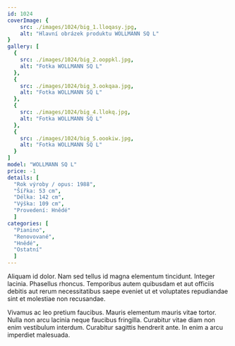 ```yaml
---
id: 1024
coverImage: {
    src: ./images/1024/big_1.lloqasy.jpg,
    alt: "Hlavní obrázek produktu WOLLMANN SQ L"
}
gallery: [
  {
    src: ./images/1024/big_2.ooppkl.jpg,
    alt: "Fotka WOLLMANN SQ L"
  },
  {
    src: ./images/1024/big_3.ookqaa.jpg,
    alt: "Fotka WOLLMANN SQ L"
  },
  {
    src: ./images/1024/big_4.llokq.jpg,
    alt: "Fotka WOLLMANN SQ L"
  },
  {
    src: ./images/1024/big_5.oookiw.jpg,
    alt: "Fotka WOLLMANN SQ L"
  }
]
model: "WOLLMANN SQ L"
price: -1
details: [
  "Rok výroby / opus: 1988",
  "Šířka: 53 cm",
  "Délka: 142 cm",
  "Výška: 109 cm",
  "Provedení: Hnědé"
  ]
categories: [
  "Pianino",
  "Renovované",
  "Hnědé",
  "Ostatní"
  ]
---
```


Aliquam id dolor. Nam sed tellus id magna elementum tincidunt. Integer lacinia. Phasellus rhoncus. Temporibus autem quibusdam et aut officiis debitis aut rerum necessitatibus saepe eveniet ut et voluptates repudiandae sint et molestiae non recusandae.

Vivamus ac leo pretium faucibus. Mauris elementum mauris vitae tortor. Nulla non arcu lacinia neque faucibus fringilla. Curabitur vitae diam non enim vestibulum interdum. Curabitur sagittis hendrerit ante. In enim a arcu imperdiet malesuada.
